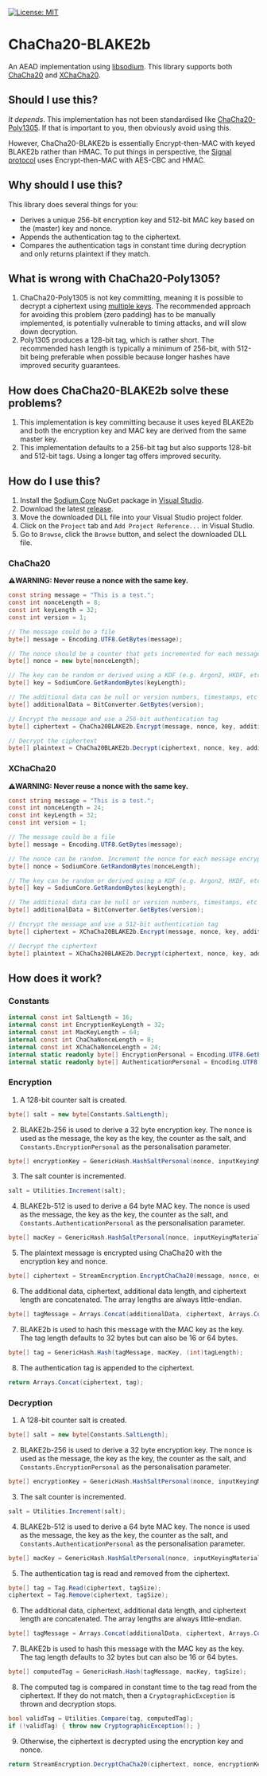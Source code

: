 [![License: MIT](https://img.shields.io/badge/License-MIT-blue.svg)](https://github.com/samuel-lucas6/Geralt/blob/main/LICENSE)

# ChaCha20-BLAKE2b
An AEAD implementation using [libsodium](https://doc.libsodium.org/). This library supports both [ChaCha20](https://doc.libsodium.org/advanced/stream_ciphers/chacha20) and [XChaCha20](https://doc.libsodium.org/advanced/stream_ciphers/xchacha20).

## Should I use this?
*It depends*. This implementation has not been standardised like [ChaCha20-Poly1305](https://tools.ietf.org/html/rfc7539). If that is important to you, then obviously avoid using this.

However, ChaCha20-BLAKE2b is essentially Encrypt-then-MAC with keyed BLAKE2b rather than HMAC. To put things in perspective, the [Signal protocol](https://www.signal.org/docs/specifications/doubleratchet/#recommended-cryptographic-algorithms) uses Encrypt-then-MAC with AES-CBC and HMAC.

## Why should I use this?
This library does several things for you:

- Derives a unique 256-bit encryption key and 512-bit MAC key based on the (master) key and nonce.
- Appends the authentication tag to the ciphertext.
- Compares the authentication tags in constant time during decryption and only returns plaintext if they match.

## What is wrong with ChaCha20-Poly1305?
1. ChaCha20-Poly1305 is not key committing, meaning it is possible to decrypt a ciphertext using [multiple keys](https://eprint.iacr.org/2020/1491.pdf). The recommended approach for avoiding this problem (zero padding) has to be manually implemented, is potentially vulnerable to timing attacks, and will slow down decryption.
2. Poly1305 produces a 128-bit tag, which is rather short. The recommended hash length is typically a minimum of 256-bit, with 512-bit being preferable when possible because longer hashes have improved security guarantees.

## How does ChaCha20-BLAKE2b solve these problems?
1. This implementation is key committing because it uses keyed BLAKE2b and both the encryption key and MAC key are derived from the same master key.
2. This implementation defaults to a 256-bit tag but also supports 128-bit and 512-bit tags. Using a longer tag offers improved security.

## How do I use this?
1. Install the [Sodium.Core](https://www.nuget.org/packages/Sodium.Core) NuGet package in [Visual Studio](https://docs.microsoft.com/en-us/nuget/quickstart/install-and-use-a-package-in-visual-studio).
2. Download the latest [release](https://github.com/samuel-lucas6/ChaCha20-BLAKE2b/releases).
3. Move the downloaded DLL file into your Visual Studio project folder.
3. Click on the ```Project``` tab and ```Add Project Reference...``` in Visual Studio.
4. Go to ```Browse```, click the ```Browse``` button, and select the downloaded DLL file.

### ChaCha20
⚠️**WARNING: Never reuse a nonce with the same key.**
```c#
const string message = "This is a test.";
const int nonceLength = 8;
const int keyLength = 32;
const int version = 1;

// The message could be a file
byte[] message = Encoding.UTF8.GetBytes(message);

// The nonce should be a counter that gets incremented for each message encrypted using the same key
byte[] nonce = new byte[nonceLength];

// The key can be random or derived using a KDF (e.g. Argon2, HKDF, etc)
byte[] key = SodiumCore.GetRandomBytes(keyLength);

// The additional data can be null or version numbers, timestamps, etc
byte[] additionalData = BitConverter.GetBytes(version);

// Encrypt the message and use a 256-bit authentication tag
byte[] ciphertext = ChaCha20BLAKE2b.Encrypt(message, nonce, key, additionalData, TagLength.Medium);

// Decrypt the ciphertext
byte[] plaintext = ChaCha20BLAKE2b.Decrypt(ciphertext, nonce, key, additionalData, TagLength.Medium);
```

### XChaCha20
⚠️**WARNING: Never reuse a nonce with the same key.**
```c#
const string message = "This is a test.";
const int nonceLength = 24;
const int keyLength = 32;
const int version = 1;

// The message could be a file
byte[] message = Encoding.UTF8.GetBytes(message);

// The nonce can be random. Increment the nonce for each message encrypted using the same key
byte[] nonce = SodiumCore.GetRandomBytes(nonceLength);

// The key can be random or derived using a KDF (e.g. Argon2, HKDF, etc)
byte[] key = SodiumCore.GetRandomBytes(keyLength);

// The additional data can be null or version numbers, timestamps, etc
byte[] additionalData = BitConverter.GetBytes(version);

// Encrypt the message and use a 512-bit authentication tag
byte[] ciphertext = XChaCha20BLAKE2b.Encrypt(message, nonce, key, additionalData, TagLength.Long);

// Decrypt the ciphertext
byte[] plaintext = XChaCha20BLAKE2b.Decrypt(ciphertext, nonce, key, additionalData, TagLength.Long);
```

## How does it work?
### Constants
```c#
internal const int SaltLength = 16;
internal const int EncryptionKeyLength = 32;
internal const int MacKeyLength = 64;
internal const int ChaChaNonceLength = 8;
internal const int XChaChaNonceLength = 24;
internal static readonly byte[] EncryptionPersonal = Encoding.UTF8.GetBytes("ChaCha20.Encrypt");
internal static readonly byte[] AuthenticationPersonal = Encoding.UTF8.GetBytes("BLAKE2b.KeyedMAC");
```

### Encryption
1. A 128-bit counter salt is created.
```c#
byte[] salt = new byte[Constants.SaltLength];
```
2. BLAKE2b-256 is used to derive a 32 byte encryption key. The nonce is used as the message, the key as the key, the counter as the salt, and ```Constants.EncryptionPersonal``` as the personalisation parameter.
```c#
byte[] encryptionKey = GenericHash.HashSaltPersonal(nonce, inputKeyingMaterial, salt, Constants.EncryptionPersonal, Constants.EncryptionKeyLength);
```
3. The salt counter is incremented.
```c#
salt = Utilities.Increment(salt);
```
4. BLAKE2b-512 is used to derive a 64 byte MAC key. The nonce is used as the message, the key as the key, the counter as the salt, and ```Constants.AuthenticationPersonal``` as the personalisation parameter.
```c#
byte[] macKey = GenericHash.HashSaltPersonal(nonce, inputKeyingMaterial, salt, Constants.AuthenticationPersonal, Constants.MacKeyLength);
```
5. The plaintext message is encrypted using ChaCha20 with the encryption key and nonce.
```c#
byte[] ciphertext = StreamEncryption.EncryptChaCha20(message, nonce, encryptionKey);
```
6. The additional data, ciphertext, additional data length, and ciphertext length are concatenated. The array lengths are always little-endian.
```c#
byte[] tagMessage = Arrays.Concat(additionalData, ciphertext, Arrays.ConvertLength(additionalData.Length), Arrays.ConvertLength(ciphertext.Length));
```
7. BLAKE2b is used to hash this message with the MAC key as the key. The tag length defaults to 32 bytes but can also be 16 or 64 bytes.
```c#
byte[] tag = GenericHash.Hash(tagMessage, macKey, (int)tagLength);
```
8. The authentication tag is appended to the ciphertext.
```c#
return Arrays.Concat(ciphertext, tag);
```

### Decryption
1. A 128-bit counter salt is created.
```c#
byte[] salt = new byte[Constants.SaltLength];
```
2. BLAKE2b-256 is used to derive a 32 byte encryption key. The nonce is used as the message, the key as the key, the counter as the salt, and ```Constants.EncryptionPersonal``` as the personalisation parameter.
```c#
byte[] encryptionKey = GenericHash.HashSaltPersonal(nonce, inputKeyingMaterial, salt, Constants.EncryptionPersonal, Constants.EncryptionKeyLength);
```
3. The salt counter is incremented.
```c#
salt = Utilities.Increment(salt);
```
4. BLAKE2b-512 is used to derive a 64 byte MAC key. The nonce is used as the message, the key as the key, the counter as the salt, and ```Constants.AuthenticationPersonal``` as the personalisation parameter.
```c#
byte[] macKey = GenericHash.HashSaltPersonal(nonce, inputKeyingMaterial, salt, Constants.AuthenticationPersonal, Constants.MacKeyLength);
```
5. The authentication tag is read and removed from the ciphertext.
```c#
byte[] tag = Tag.Read(ciphertext, tagSize);
ciphertext = Tag.Remove(ciphertext, tagSize);
```
6. The additional data, ciphertext, additional data length, and ciphertext length are concatenated. The array lengths are always little-endian.
```c#
byte[] tagMessage = Arrays.Concat(additionalData, ciphertext, Arrays.ConvertLength(additionalData.Length), Arrays.ConvertLength(ciphertext.Length));
```
7. BLAKE2b is used to hash this message with the MAC key as the key. The tag length defaults to 32 bytes but can also be 16 or 64 bytes.
```c#
byte[] computedTag = GenericHash.Hash(tagMessage, macKey, tagSize);
```
8. The computed tag is compared in constant time to the tag read from the ciphertext. If they do not match, then a ```CryptographicException``` is thrown and decryption stops.
```c#
bool validTag = Utilities.Compare(tag, computedTag);
if (!validTag) { throw new CryptographicException(); }
```
9. Otherwise, the ciphertext is decrypted using the encryption key and nonce.
```c#
return StreamEncryption.DecryptChaCha20(ciphertext, nonce, encryptionKey);
```
